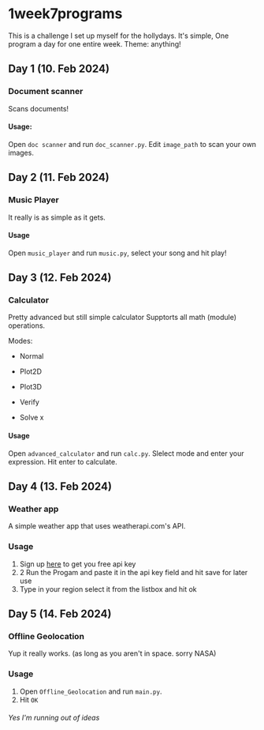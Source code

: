 # 1week7programs

This is a challenge I set up myself for the hollydays. It's simple, One program a day for one entire week. 
Theme: anything!


## Day 1 (10. Feb 2024)
### Document scanner
Scans documents! 

#### Usage:

Open `doc scanner` and run `doc_scanner.py`. Edit `image_path` to scan your own images.


## Day 2 (11. Feb 2024)
### Music Player
It really is as simple as it gets.

#### Usage
Open `music_player` and run `music.py`, select your song and hit play!

## Day 3 (12. Feb 2024)
### Calculator
Pretty advanced but still simple calculator
Supptorts all math (module) operations.

Modes:

- Normal

- Plot2D

- Plot3D

- Verify

- Solve x

#### Usage
Open `advanced_calculator` and run `calc.py`.
Slelect mode and enter your expression. Hit enter to calculate.

## Day 4 (13. Feb 2024)
### Weather app
A simple weather app that uses weatherapi.com's API.
### Usage
1. Sign up [here](https://www.weatherapi.com/signup.aspx) to get you free api key
2. 2 Run the Progam and paste it in the api key field and hit save for later use
3. Type in your region select it from the listbox and hit ok
   
## Day 5 (14. Feb 2024)
### Offline Geolocation
Yup it really works. (as long as you aren't in space. sorry NASA)
### Usage
1. Open `Offline_Geolocation` and run `main.py`.
2. Hit `OK`

###### Yes I'm running out of ideas